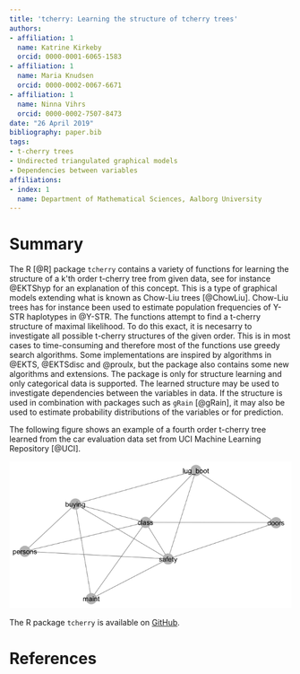 ```yaml
---
title: 'tcherry: Learning the structure of tcherry trees'
authors:
- affiliation: 1
  name: Katrine Kirkeby
  orcid: 0000-0001-6065-1583
- affiliation: 1
  name: Maria Knudsen
  orcid: 0000-0002-0067-6671
- affiliation: 1
  name: Ninna Vihrs
  orcid: 0000-0002-7507-8473
date: "26 April 2019"
bibliography: paper.bib
tags:
- t-cherry trees
- Undirected triangulated graphical models
- Dependencies between variables
affiliations:
- index: 1
  name: Department of Mathematical Sciences, Aalborg University
---
```


# Summary
The R [@R] package `tcherry` contains a variety of functions for learning the structure of a k'th order t-cherry tree from given data, see for instance @EKTShyp for an explanation of this concept. This is a type of graphical models extending what is known as Chow-Liu trees [@ChowLiu]. Chow-Liu trees has for instance been used to estimate population frequencies of Y-STR haplotypes in @Y-STR. The functions attempt to find a t-cherry structure of maximal likelihood. To do this exact, it is necesarry to investigate all possible t-cherry structures of the given order. This is in most cases to time-consuming and therefore most of the functions use greedy search algorithms. Some implementations are inspired by algorithms in @EKTS, @EKTSdisc and @proulx, but the package also contains some new algorithms and extensions. The package is only for structure learning and only categorical data is supported. The learned structure may be used to investigate dependencies between the variables in data. If the structure is used in combination with packages such as `gRain` [@gRain], it may also be used to estimate probability distributions of the variables or for prediction. 

The following figure shows an example of a fourth order t-cherry tree learned from the car evaluation data set from UCI Machine Learning Repository [@UCI].

![](inst/images/tch.png)

The R package `tcherry` is available on [GitHub](https://github.com/nvihrs14/tcherry).

# References
